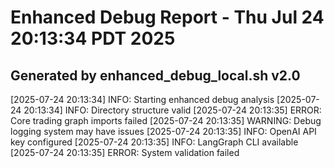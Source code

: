 # Enhanced Debug Report - Thu Jul 24 20:13:34 PDT 2025
## Generated by enhanced_debug_local.sh v2.0

[2025-07-24 20:13:34] INFO: Starting enhanced debug analysis
[2025-07-24 20:13:34] INFO: Directory structure valid
[2025-07-24 20:13:35] ERROR: Core trading graph imports failed
[2025-07-24 20:13:35] WARNING: Debug logging system may have issues
[2025-07-24 20:13:35] INFO: OpenAI API key configured
[2025-07-24 20:13:35] INFO: LangGraph CLI available
[2025-07-24 20:13:35] ERROR: System validation failed

